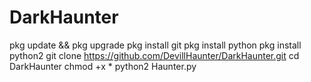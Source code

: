 # DarkHaunter
pkg update && pkg upgrade
pkg install git
pkg install python
pkg install python2
git clone https://github.com/DevillHaunter/DarkHaunter.git
cd DarkHaunter
chmod +x *
python2 Haunter.py
